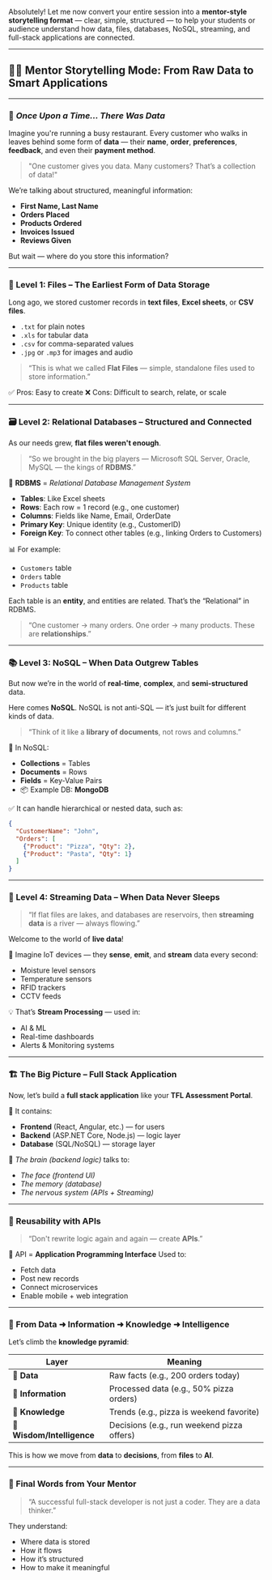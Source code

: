 Absolutely! Let me now convert your entire session into a **mentor-style storytelling format** — clear, simple, structured — to help your students or audience understand how data, files, databases, NoSQL, streaming, and full-stack applications are connected.

---

## 👨‍🏫 Mentor Storytelling Mode: **From Raw Data to Smart Applications**

---

### 🧠 *Once Upon a Time... There Was Data*

Imagine you're running a busy restaurant. Every customer who walks in leaves behind some form of **data** — their **name**, **order**, **preferences**, **feedback**, and even their **payment method**.

> "One customer gives you data. Many customers? That’s a collection of data!"

We’re talking about structured, meaningful information:

* **First Name, Last Name**
* **Orders Placed**
* **Products Ordered**
* **Invoices Issued**
* **Reviews Given**

But wait — where do you store this information?

---

### 📁 Level 1: Files – The Earliest Form of Data Storage

Long ago, we stored customer records in **text files**, **Excel sheets**, or **CSV files**.

* `.txt` for plain notes
* `.xls` for tabular data
* `.csv` for comma-separated values
* `.jpg` or `.mp3` for images and audio

> “This is what we called **Flat Files** — simple, standalone files used to store information.”

✅ Pros: Easy to create
❌ Cons: Difficult to search, relate, or scale

---

### 🗃️ Level 2: Relational Databases – Structured and Connected

As our needs grew, **flat files weren't enough**.

> “So we brought in the big players — Microsoft SQL Server, Oracle, MySQL — the kings of **RDBMS**.”

📌 **RDBMS** = *Relational Database Management System*

* **Tables**: Like Excel sheets
* **Rows**: Each row = 1 record (e.g., one customer)
* **Columns**: Fields like Name, Email, OrderDate
* **Primary Key**: Unique identity (e.g., CustomerID)
* **Foreign Key**: To connect other tables (e.g., linking Orders to Customers)

📊 For example:

* `Customers` table
* `Orders` table
* `Products` table

Each table is an **entity**, and entities are related. That’s the “Relational” in RDBMS.

> “One customer → many orders. One order → many products. These are **relationships**.”

---

### 📚 Level 3: NoSQL – When Data Outgrew Tables

But now we’re in the world of **real-time**, **complex**, and **semi-structured** data.

Here comes **NoSQL**.
NoSQL is not anti-SQL — it’s just built for different kinds of data.

> “Think of it like a **library of documents**, not rows and columns.”

📌 In NoSQL:

* **Collections** = Tables
* **Documents** = Rows
* **Fields** = Key-Value Pairs
* 📦 Example DB: **MongoDB**

✅ It can handle hierarchical or nested data, such as:

```json
{
  "CustomerName": "John",
  "Orders": [
    {"Product": "Pizza", "Qty": 2},
    {"Product": "Pasta", "Qty": 1}
  ]
}
```

---

### 🌊 Level 4: Streaming Data – When Data Never Sleeps

> “If flat files are lakes, and databases are reservoirs, then **streaming data** is a river — always flowing.”

Welcome to the world of **live data**!

📡 Imagine IoT devices — they **sense**, **emit**, and **stream** data every second:

* Moisture level sensors
* Temperature sensors
* RFID trackers
* CCTV feeds

💡 That’s **Stream Processing** — used in:

* AI & ML
* Real-time dashboards
* Alerts & Monitoring systems

---

### 🏗️ The Big Picture – Full Stack Application

Now, let’s build a **full stack application** like your **TFL Assessment Portal**.

🔧 It contains:

* **Frontend** (React, Angular, etc.) — for users
* **Backend** (ASP.NET Core, Node.js) — logic layer
* **Database** (SQL/NoSQL) — storage layer

🧠 *The brain (backend logic)* talks to:

* *The face (frontend UI)*
* *The memory (database)*
* *The nervous system (APIs + Streaming)*

---

### 🔄 Reusability with APIs

> “Don't rewrite logic again and again — create **APIs**.”

📌 API = **Application Programming Interface**
Used to:

* Fetch data
* Post new records
* Connect microservices
* Enable mobile + web integration

---

### 🧠 From Data ➜ Information ➜ Knowledge ➜ Intelligence

Let’s climb the **knowledge pyramid**:

| Layer                      | Meaning                                    |
| -------------------------- | ------------------------------------------ |
| 🔹 **Data**                | Raw facts (e.g., 200 orders today)         |
| 🔹 **Information**         | Processed data (e.g., 50% pizza orders)    |
| 🔹 **Knowledge**           | Trends (e.g., pizza is weekend favorite)   |
| 🔹 **Wisdom/Intelligence** | Decisions (e.g., run weekend pizza offers) |

This is how we move from **data** to **decisions**, from **files** to **AI**.

---

### 🏁 Final Words from Your Mentor

> “A successful full-stack developer is not just a coder. They are a data thinker.”

They understand:

* Where data is stored
* How it flows
* How it’s structured
* How to make it meaningful

 
